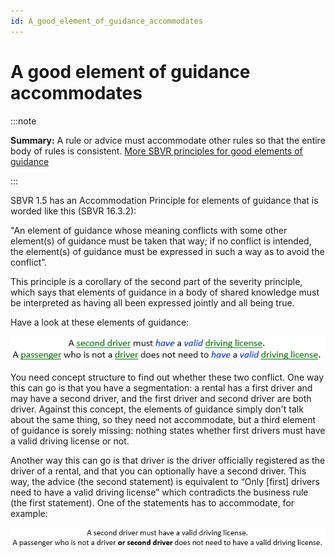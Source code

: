 ```yaml
---
id: A_good_element_of_guidance_accommodates
---
```


# A good element of guidance accommodates


:::note

**Summary:** A rule or advice must accommodate other rules so that the entire body of rules is consistent.
[More SBVR principles for good elements of guidance](/docs/Business_rules/Good_elements_of_guidance/Good_elements_of_guidance.md)

:::

SBVR 1.5 has an Accommodation Principle for elements of guidance that is worded like this (SBVR 16.3.2):

"An element of guidance whose meaning conflicts with some other element(s) of guidance must be taken that way; if no conflict is intended, the element(s) of guidance must be expressed in such a way as to avoid the conflict”.

This principle is a corollary of the second part of the severity principle, which says that elements of guidance in a body of shared knowledge must be interpreted as having all been expressed jointly and all being true.

Have a look at these elements of guidance:

![](./assets/8b1d3745-25ab-4eea-88bd-a04cd635512e.png)

You need concept structure to find out whether these two conflict. One way this can go is that you have a segmentation: a rental has a first driver and may have a second driver, and the first driver and second driver are both driver. Against this concept, the elements of guidance simply don't talk about the same thing, so they need not accommodate, but a third element of guidance is sorely missing: nothing states whether first drivers must have a valid driving license or not.

Another way this can go is that driver is the driver officially registered as the driver of a rental, and that you can optionally have a second driver. This way, the advice (the second statement) is equivalent to “Only [first] drivers need to have a valid driving license” which contradicts the business rule (the first statement). One of the statements has to accommodate, for example:

![](./assets/56125d00-fe0f-41c5-b525-a7fe2a01ac6c.png)

 